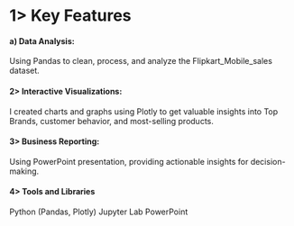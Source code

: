 # 1> Key Features
#### a) Data Analysis:
Using Pandas to clean, process, and analyze the Flipkart_Mobile_sales dataset.

#### 2> Interactive Visualizations:
I created charts and graphs using Plotly to get valuable insights into Top Brands, customer behavior, and most-selling products.

#### 3> Business Reporting:
Using PowerPoint presentation, providing actionable insights for decision-making.

 #### 4> Tools and Libraries
Python (Pandas, Plotly) Jupyter Lab PowerPoint

